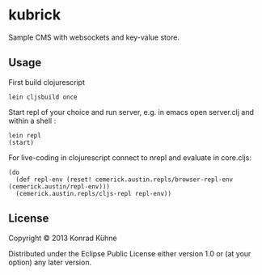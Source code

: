 # kubrick

Sample CMS with websockets and key-value store.

## Usage

First build clojurescript
```
lein cljsbuild once
```

Start repl of your choice and run server, e.g. in emacs open server.clj and within a shell :

```
lein repl
(start)
```

For live-coding in clojurescript connect to nrepl and evaluate in core.cljs:

```
(do
  (def repl-env (reset! cemerick.austin.repls/browser-repl-env (cemerick.austin/repl-env)))
  (cemerick.austin.repls/cljs-repl repl-env))
```

## License

Copyright © 2013 Konrad Kühne

Distributed under the Eclipse Public License either version 1.0 or (at
your option) any later version.
